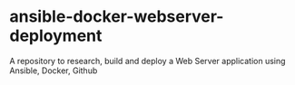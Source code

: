 # ansible-docker-webserver-deployment
A repository to research, build and deploy a Web Server application using Ansible, Docker, Github

